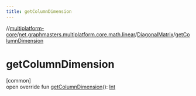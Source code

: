 ```yaml
---
title: getColumnDimension
---
```

//[multiplatform-core](../../../index.html)/[net.graphmasters.multiplatform.core.math.linear](../index.html)/[DiagonalMatrix](index.html)/[getColumnDimension](get-column-dimension.html)



# getColumnDimension



[common]\
open override fun [getColumnDimension](get-column-dimension.html)(): [Int](https://kotlinlang.org/api/latest/jvm/stdlib/kotlin/-int/index.html)




